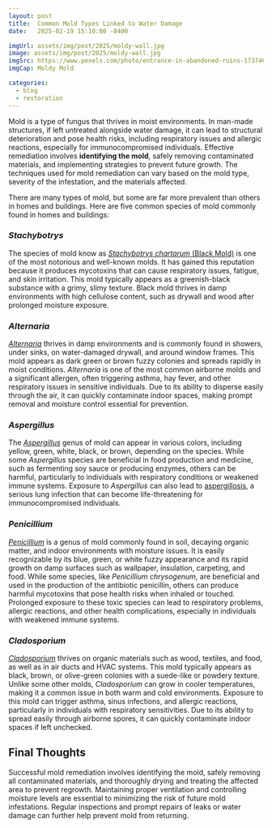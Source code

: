 ```yaml
---
layout: post
title:  Common Mold Types Linked to Water Damage
date:   2025-02-19 15:10:00 -0400

imgUrl: assets/img/post/2025/moldy-wall.jpg
image: assets/img/post/2025/moldy-wall.jpg
imgSrc: https://www.pexels.com/photo/entrance-in-abandoned-ruins-17374615/
imgCap: Moldy Mold

categories:
  - blog
  - restoration
---
```


Mold is a type of fungus that thrives in moist environments. In man-made structures, if left untreated alongside water damage, it can lead to structural deterioration and pose health risks, including respiratory issues and allergic reactions, especially for immunocompromised individuals. Effective remediation involves **identifying the mold**, safely removing contaminated materials, and implementing strategies to prevent future growth. The techniques used for mold remediation can vary based on the mold type, severity of the infestation, and the materials affected.

There are many types of mold, but some are far more prevalent than others in homes and buildings. Here are five common species of mold commonly found in homes and buildings:

### ***Stachybotrys***

The species of mold know as [*Stachybotrys chartarum* (Black Mold)](https://www.cdc.gov/mold-health/data-research/facts-stats/index.html) is one of the most notorious and well-known molds. It has gained this reputation because it produces mycotoxins that can cause respiratory issues, fatigue, and skin irritation. This mold typically appears as a greenish-black substance with a grimy, slimy texture. Black mold thrives in damp environments with high cellulose content, such as drywall and wood after prolonged moisture exposure.

### ***Alternaria***

[_Alternaria_](https://www.adelaide.edu.au/mycology/fungal-descriptions-and-antifungal-susceptibility/hyphomycetes-conidial-moulds/alternaria) thrives in damp environments and is commonly found in showers, under sinks, on water-damaged drywall, and around window frames. This mold appears as dark green or brown fuzzy colonies and spreads rapidly in moist conditions. _Alternaria_ is one of the most common airborne molds and a significant allergen, often triggering asthma, hay fever, and other respiratory issues in sensitive individuals. Due to its ability to disperse easily through the air, it can quickly contaminate indoor spaces, making prompt removal and moisture control essential for prevention.

### ***Aspergillus***

The [_Aspergillus_](https://www.mayoclinic.org/diseases-conditions/aspergillosis/symptoms-causes/syc-20369619) genus of mold can appear in various colors, including yellow, green, white, black, or brown, depending on the species. While some _Aspergillus_ species are beneficial in food production and medicine, such as fermenting soy sauce or producing enzymes, others can be harmful, particularly to individuals with respiratory conditions or weakened immune systems. Exposure to _Aspergillus_ can also lead to [aspergillosis](https://www.cdc.gov/aspergillosis/about/index.html), a serious lung infection that can become life-threatening for immunocompromised individuals.

### ***Penicillium***

[_Penicillium_](https://www.thermofisher.com/allergy/us/en/allergen-fact-sheets/penicillium-chrysogenum.html) is a genus of mold commonly found in soil, decaying organic matter, and indoor environments with moisture issues. It is easily recognizable by its blue, green, or white fuzzy appearance and its rapid growth on damp surfaces such as wallpaper, insulation, carpeting, and food. While some species, like _Penicillium chrysogenum_, are beneficial and used in the production of the antibiotic penicillin, others can produce harmful mycotoxins that pose health risks when inhaled or touched. Prolonged exposure to these toxic species can lead to respiratory problems, allergic reactions, and other health complications, especially in individuals with weakened immune systems.

### ***Cladosporium***

[_Cladosporium_](https://www.healthline.com/health/cladosporium) thrives on organic materials such as wood, textiles, and food, as well as in air ducts and HVAC systems. This mold typically appears as black, brown, or olive-green colonies with a suede-like or powdery texture. Unlike some other molds, _Cladosporium_ can grow in cooler temperatures, making it a common issue in both warm and cold environments. Exposure to this mold can trigger asthma, sinus infections, and allergic reactions, particularly in individuals with respiratory sensitivities. Due to its ability to spread easily through airborne spores, it can quickly contaminate indoor spaces if left unchecked.

## Final Thoughts

Successful mold remediation involves identifying the mold, safely removing all contaminated materials, and thoroughly drying and treating the affected area to prevent regrowth. Maintaining proper ventilation and controlling moisture levels are essential to minimizing the risk of future mold infestations. Regular inspections and prompt repairs of leaks or water damage can further help prevent mold from returning.
